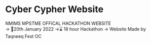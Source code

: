 # Cyber Cypher Website 
NMIMS MPSTME OFFICAL HACKATHON WEBSITE <br>
-> 📆20th January 2022
->⌛ 18 hour Hackathon
-> Website Made by Taqneeq Fest OC
